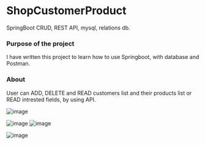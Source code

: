 # ShopCustomerProduct
SpringBoot CRUD, REST API, mysql, relations db.

### Purpose of the project

I have written this project to learn how to use Springboot, with database and Postman.

### About

User can ADD, DELETE and READ customers list and their products list or READ intrested fields, by using API.


![image](https://user-images.githubusercontent.com/80157748/185968074-73b574f2-a64a-4f73-9f29-97ad454ac133.png)

![image](https://user-images.githubusercontent.com/80157748/186205735-8c997fb2-7fcc-4988-8f5f-978dca24f1f7.png)
![image](https://user-images.githubusercontent.com/80157748/186205561-7f938c4d-4ef8-4728-b629-7d56a5064595.png)

![image](https://user-images.githubusercontent.com/80157748/186205966-8da3ae8f-950f-4eb8-8263-e376647ecc4f.png)

